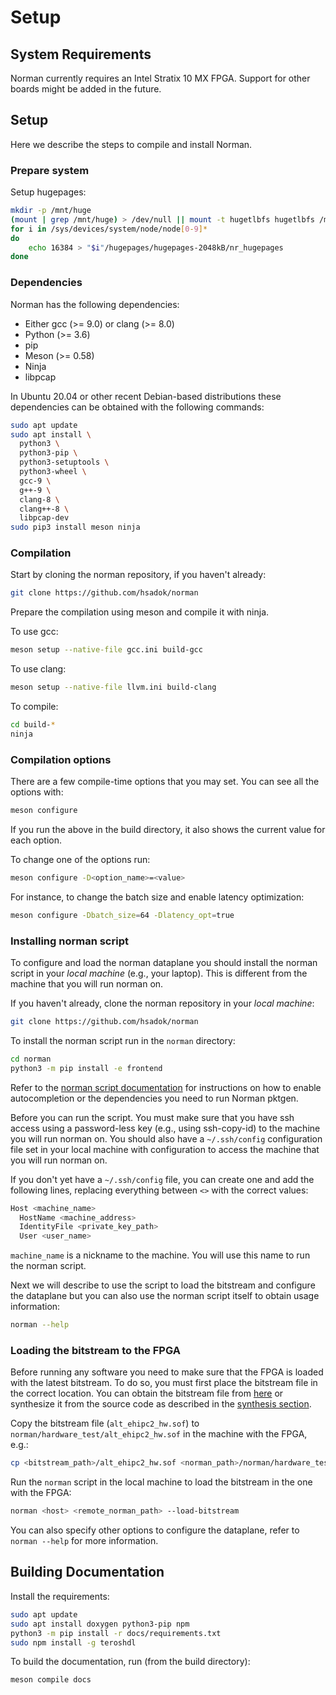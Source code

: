 # Setup


<!-- ## Requirements

### Hardware

### Software

## Installation

## Building

## Configuring

## Running -->

## System Requirements

Norman currently requires an Intel Stratix 10 MX FPGA. Support for other boards might be added in the future.

## Setup

Here we describe the steps to compile and install Norman.

### Prepare system

Setup hugepages:

```bash
mkdir -p /mnt/huge
(mount | grep /mnt/huge) > /dev/null || mount -t hugetlbfs hugetlbfs /mnt/huge
for i in /sys/devices/system/node/node[0-9]*
do
	echo 16384 > "$i"/hugepages/hugepages-2048kB/nr_hugepages
done
```

<!-- TODO(sadok): Make hugepage allocation permanent. -->

<!-- TODO(sadok): Describe how to setup quartus project. -->

### Dependencies

Norman has the following dependencies:
* Either gcc (>= 9.0) or clang (>= 8.0)
* Python (>= 3.6)
* pip
* Meson (>= 0.58)
* Ninja
* libpcap

In Ubuntu 20.04 or other recent Debian-based distributions these dependencies can be obtained with the following commands:
```bash
sudo apt update
sudo apt install \
  python3 \
  python3-pip \
  python3-setuptools \
  python3-wheel \
  gcc-9 \
  g++-9 \
  clang-8 \
  clang++-8 \
  libpcap-dev
sudo pip3 install meson ninja
```

### Compilation

Start by cloning the norman repository, if you haven't already:
```bash
git clone https://github.com/hsadok/norman
```

Prepare the compilation using meson and compile it with ninja.

To use gcc:
```bash
meson setup --native-file gcc.ini build-gcc
```

To use clang:
```bash
meson setup --native-file llvm.ini build-clang
```

To compile:
```bash
cd build-*
ninja
```

### Compilation options

There are a few compile-time options that you may set. You can see all the options with:
```bash
meson configure
```

If you run the above in the build directory, it also shows the current value for each option.

To change one of the options run:
```bash
meson configure -D<option_name>=<value>
```

For instance, to change the batch size and enable latency optimization:
```bash
meson configure -Dbatch_size=64 -Dlatency_opt=true
```

<!--- TODO(sadok): Describe how to synthesize hardware. -->

### Installing norman script

To configure and load the norman dataplane you should install the norman script in your *local machine* (e.g., your laptop). This is different from the machine that you will run norman on.

If you haven't already, clone the norman repository in your *local machine*:
```bash
git clone https://github.com/hsadok/norman
```

To install the norman script run in the `norman` directory:
```bash
cd norman
python3 -m pip install -e frontend
```

Refer to the [norman script documentation](frontend/README.md) for instructions on how to enable autocompletion or the dependencies you need to run Norman pktgen.

Before you can run the script. You must make sure that you have ssh access using a password-less key (e.g., using ssh-copy-id) to the machine you will run norman on. You should also have a `~/.ssh/config` configuration file set in your local machine with configuration to access the machine that you will run norman on.

If you don't yet have a `~/.ssh/config` file, you can create one and add the following lines, replacing everything between `<>` with the correct values:
```bash
Host <machine_name>
  HostName <machine_address>
  IdentityFile <private_key_path>
  User <user_name>
```

`machine_name` is a nickname to the machine. You will use this name to run the norman script.

Next we will describe to use the script to load the bitstream and configure the dataplane but you can also use the norman script itself to obtain usage information:
```bash
norman --help
```

### Loading the bitstream to the FPGA

Before running any software you need to make sure that the FPGA is loaded with the latest bitstream. To do so, you must first place the bitstream file in the correct location. You can obtain the bitstream file from [here](https://drive.google.com/drive/folders/1J2YYTNXotdOOeKWvoj_5-heE5qE2dQAC?usp=sharing) or synthesize it from the source code as described in the [synthesis section](#synthesis).

Copy the bitstream file (`alt_ehipc2_hw.sof`) to `norman/hardware_test/alt_ehipc2_hw.sof` in the machine with the FPGA, e.g.:
```bash
cp <bitstream_path>/alt_ehipc2_hw.sof <norman_path>/norman/hardware_test/alt_ehipc2_hw.sof
```

Run the `norman` script in the local machine to load the bitstream in the one with the FPGA:
```bash
norman <host> <remote_norman_path> --load-bitstream
```

You can also specify other options to configure the dataplane, refer to `norman --help` for more information.

<!---
## Development Environment

### Software

### Hardware

* Simulation
* Synthesis

-->

## Building Documentation

Install the requirements:
```bash
sudo apt update
sudo apt install doxygen python3-pip npm
python3 -m pip install -r docs/requirements.txt
sudo npm install -g teroshdl
```

To build the documentation, run (from the build directory):
```bash
meson compile docs
```
